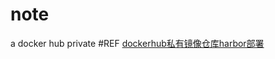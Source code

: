 # note
 a docker hub private
 #REF
 [dockerhub私有镜像仓库harbor部署](https://blog.csdn.net/ujm097/article/details/90604866)